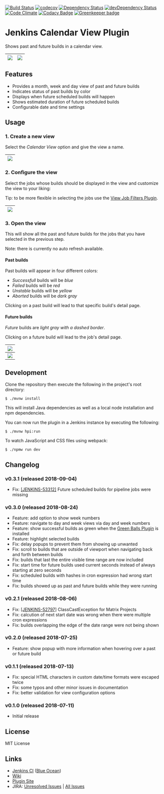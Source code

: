 [![Build Status](https://ci.jenkins.io/buildStatus/icon?job=Plugins/calendar-view-plugin/master)](https://ci.jenkins.io/blue/organizations/jenkins/Plugins%2Fcalendar-view-plugin/branches)
[![codecov](https://codecov.io/gh/jenkinsci/calendar-view-plugin/branch/master/graph/badge.svg)](https://codecov.io/gh/jenkinsci/calendar-view-plugin)
[![Dependency Status](https://david-dm.org/jenkinsci/calendar-view-plugin.svg)](https://david-dm.org/jenkinsci/calendar-view-plugin)
[![devDependency Status](https://david-dm.org/jenkinsci/calendar-view-plugin/dev-status.svg)](https://david-dm.org/jenkinsci/calendar-view-plugin?type=dev)
[![Code Climate](https://codeclimate.com/github/jenkinsci/calendar-view-plugin/badges/gpa.svg)](https://codeclimate.com/github/jenkinsci/calendar-view-plugin)
[![Codacy Badge](https://api.codacy.com/project/badge/Grade/a04ec3c3de0444699ecb2d123a9b7697)](https://www.codacy.com/app/svenschoenung/calendar-view-plugin) [![Greenkeeper badge](https://badges.greenkeeper.io/jenkinsci/calendar-view-plugin.svg)](https://greenkeeper.io/)

# Jenkins Calendar View Plugin

Shows past and future builds in a calendar view.

| ![](https://raw.githubusercontent.com/jenkinsci/calendar-view-plugin/master/docs/images/month-view.png) | ![](https://raw.githubusercontent.com/jenkinsci/calendar-view-plugin/master/docs/images/week-view.png) |
|---------------------------------------------------------------------------------------------------------|--------------------------------------------------------------------------------------------------------|

## Features

* Provides a month, week and day view of past and future builds
* Indicates status of past builds by color
* Displays when future scheduled builds will happen
* Shows estimated duration of future scheduled builds
* Configurable date and time settings

## Usage

### 1. Create a new view

Select the *Calendar View* option and give the view a name.

| ![](https://raw.githubusercontent.com/jenkinsci/calendar-view-plugin/master/docs/images/create-view.png) |
|----------------------------------------------------------------------------------------------------------|


### 2. Configure the view

Select the jobs whose builds should be displayed in the view and customize the view to your liking:

Tip: to be more flexible in selecting the jobs use the 
[View Job Filters Plugin](https://github.com/jenkinsci/view-job-filters-plugin).

| ![](https://raw.githubusercontent.com/jenkinsci/calendar-view-plugin/master/docs/images/config-view.png) |
|----------------------------------------------------------------------------------------------------------|


### 3. Open the view

This will show all the past and future builds for the jobs that you have selected in the previous step.

Note: there is currently no auto refresh available.

#### Past builds

Past builds will appear in four different colors:
* *Successfull* builds will be *blue*
* *Failed* builds will be *red*
* *Unstable* builds will be *yellow*
* *Aborted* builds will be *dark gray*

Clicking on a past build will lead to that specific build's detail page.

#### Future builds

*Future* builds are *light gray with a dashed border*.

Clicking on a future build will lead to the job's detail page.

| ![](https://raw.githubusercontent.com/jenkinsci/calendar-view-plugin/master/docs/images/month-view.png) |
|---------------------------------------------------------------------------------------------------------|
| ![](https://raw.githubusercontent.com/jenkinsci/calendar-view-plugin/master/docs/images/week-view.png)  |

## Development

Clone the repository then execute the following in the project's root directory:

```
$ ./mvnw install
```

This will install Java dependencies as well as a local node installation and npm dependencies.

You can now run the plugin in a Jenkins instance by executing the following:

```
$ ./mvnw hpi:run
```

To watch JavaScript and CSS files using webpack:

```
$ ./npmw run dev
```

## Changelog

### v0.3.1 (released 2018-09-04)
* Fix: [[JENKINS-53312]](https://issues.jenkins-ci.org/browse/JENKINS-53312) Future scheduled builds for pipeline jobs were missing

### v0.3.0 (released 2018-08-24)
* Feature: add option to show week numbers
* Feature: navigate to day and week views via day and week numbers
* Feature: show successful builds as green when the [Green Balls Plugin](https://plugins.jenkins.io/greenballs) is installed
* Feature: highlight selected builds
* Fix: delay popups to prevent them from showing up unwanted
* Fix: scroll to builds that are outside of viewport when navigating back and forth between builds
* Fix: builds that last the entire visible time range are now included
* Fix: start time for future builds used current seconds instead of always starting at zero seconds
* Fix: scheduled builds with hashes in cron expression had wrong start time
* Fix: builds showed up as past and future builds while they were running

### v0.2.1 (released 2018-08-06)
* Fix: [[JENKINS-52797]](https://issues.jenkins-ci.org/browse/JENKINS-52797) ClassCastException for Matrix Projects
* Fix: calcution of next start date was wrong when there were multiple cron expressions
* Fix: builds overlapping the edge of the date range were not being shown

### v0.2.0 (released 2018-07-25)
* Feature: show popup with more information when hovering over a past or future build

### v0.1.1 (released 2018-07-13)
* Fix: special HTML characters in custom date/time formats were escaped twice
* Fix: some typos and other minor issues in documentation
* Fix: better validation for view configuration options

### v0.1.0 (released 2018-07-11)
* Initial release

## License

MIT License

## Links

* [Jenkins CI](https://ci.jenkins.io/job/Plugins/job/calendar-view-plugin/) ([Blue Ocean](https://ci.jenkins.io/blue/organizations/jenkins/Plugins%2Fcalendar-view-plugin/branches))
* [Wiki](https://wiki.jenkins.io/display/JENKINS/Calendar+View+Plugin)
* [Plugin Site](https://plugins.jenkins.io/calendar-view)
* JIRA: [Unresolved Issues](https://issues.jenkins-ci.org/issues/?filter=18648) | [All Issues](https://issues.jenkins-ci.org/issues/?filter=18647)
